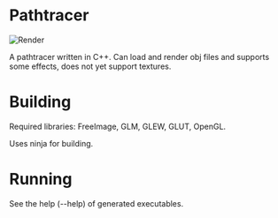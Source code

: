 Pathtracer
==========

![Render](https://raw.github.com/daoo/pathtracer/master/resources/cornell_1080x1080_2048.png)

A pathtracer written in C++. Can load and render obj files and supports some
effects, does not yet support textures.

Building
========

Required libraries: FreeImage, GLM, GLEW, GLUT, OpenGL.

Uses ninja for building.

Running
=======

See the help (--help) of generated executables.
